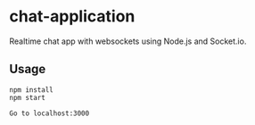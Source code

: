 # chat-application
Realtime chat app with websockets using Node.js and Socket.io.

## Usage

```
npm install
npm start

Go to localhost:3000
